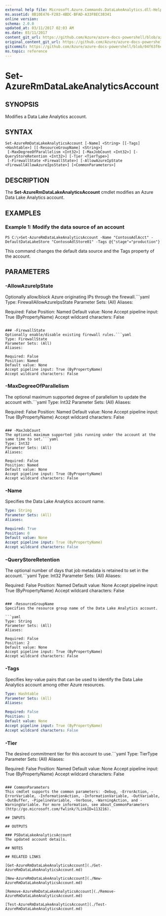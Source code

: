 ```yaml
---
external help file: Microsoft.Azure.Commands.DataLakeAnalytics.dll-Help.xml
ms.assetid: 8B10E476-F283-4BDC-BFAD-A33F8EC38341
online version:
schema: 2.0.0
updated_at: 03/11/2017 02:03 AM
ms.date: 03/11/2017
content_git_url: https://github.com/Azure/azure-docs-powershell/blob/azurestack/azureps-cmdlets-docs/ResourceManager/AzureRM.DataLakeAnalytics/v2.7.0/Set-AzureRmDataLakeAnalyticsAccount.md
original_content_git_url: https://github.com/Azure/azure-docs-powershell/blob/azurestack/azureps-cmdlets-docs/ResourceManager/AzureRM.DataLakeAnalytics/v2.7.0/Set-AzureRmDataLakeAnalyticsAccount.md
gitcommit: https://github.com/Azure/azure-docs-powershell/blob/04f63f6e685743ace2c57eb157574e34e8610b1c
ms.topic: reference
---
```


# Set-AzureRmDataLakeAnalyticsAccount

## SYNOPSIS
Modifies a Data Lake Analytics account.

## SYNTAX

```
Set-AzureRmDataLakeAnalyticsAccount [-Name] <String> [[-Tags] <Hashtable>] [[-ResourceGroupName] <String>]
 [-MaxDegreeOfParallelism <Int32>] [-MaxJobCount <Int32>] [-QueryStoreRetention <Int32>] [-Tier <TierType>]
 [-FirewallState <FirewallState>] [-AllowAzureIpState <FirewallAllowAzureIpsState>] [<CommonParameters>]
```

## DESCRIPTION
The **Set-AzureRmDataLakeAnalyticsAccount** cmdlet modifies an Azure Data Lake Analytics account.

## EXAMPLES

### Example 1: Modify the data source of an account
```
PS C:\>Set-AzureRmDataLakeAnalyticsAccount -Name "ContosoAdlAcct" -DefaultDataLakeStore "ContosoAdlStore01" -Tags @{"stage"="production"}
```

This command changes the default data source and the Tags property of the account.

## PARAMETERS

### -AllowAzureIpState
Optionally allow/block Azure originating IPs through the firewall.```yaml
Type: FirewallAllowAzureIpsState
Parameter Sets: (All)
Aliases: 

Required: False
Position: Named
Default value: None
Accept pipeline input: True (ByPropertyName)
Accept wildcard characters: False
```

### -FirewallState
Optionally enable/disable existing firewall rules.```yaml
Type: FirewallState
Parameter Sets: (All)
Aliases: 

Required: False
Position: Named
Default value: None
Accept pipeline input: True (ByPropertyName)
Accept wildcard characters: False
```

### -MaxDegreeOfParallelism
The optional maximum supported degree of parallelism to update the account with.```yaml
Type: Int32
Parameter Sets: (All)
Aliases: 

Required: False
Position: Named
Default value: None
Accept pipeline input: True (ByPropertyName)
Accept wildcard characters: False
```

### -MaxJobCount
The optional maximum supported jobs running under the account at the same time to set.```yaml
Type: Int32
Parameter Sets: (All)
Aliases: 

Required: False
Position: Named
Default value: None
Accept pipeline input: True (ByPropertyName)
Accept wildcard characters: False
```

### -Name
Specifies the Data Lake Analytics account name.

```yaml
Type: String
Parameter Sets: (All)
Aliases: 

Required: True
Position: 0
Default value: None
Accept pipeline input: True (ByPropertyName)
Accept wildcard characters: False
```

### -QueryStoreRetention
The optional number of days that job metadata is retained to set in the account.```yaml
Type: Int32
Parameter Sets: (All)
Aliases: 

Required: False
Position: Named
Default value: None
Accept pipeline input: True (ByPropertyName)
Accept wildcard characters: False
```

### -ResourceGroupName
Specifies the resource group name of the Data Lake Analytics account.

```yaml
Type: String
Parameter Sets: (All)
Aliases: 

Required: False
Position: 2
Default value: None
Accept pipeline input: True (ByPropertyName)
Accept wildcard characters: False
```

### -Tags
Specifies key-value pairs that can be used to identify the Data Lake Analytics account among other Azure resources.

```yaml
Type: Hashtable
Parameter Sets: (All)
Aliases: 

Required: False
Position: 1
Default value: None
Accept pipeline input: True (ByPropertyName)
Accept wildcard characters: False
```

### -Tier
The desired commitment tier for this account to use.```yaml
Type: TierType
Parameter Sets: (All)
Aliases: 

Required: False
Position: Named
Default value: None
Accept pipeline input: True (ByPropertyName)
Accept wildcard characters: False
```

### CommonParameters
This cmdlet supports the common parameters: -Debug, -ErrorAction, -ErrorVariable, -InformationAction, -InformationVariable, -OutVariable, -OutBuffer, -PipelineVariable, -Verbose, -WarningAction, and -WarningVariable. For more information, see about_CommonParameters (http://go.microsoft.com/fwlink/?LinkID=113216).

## INPUTS

## OUTPUTS

### PSDataLakeAnalyticsAccount
The updated account details.

## NOTES

## RELATED LINKS

[Get-AzureRmDataLakeAnalyticsAccount](./Get-AzureRmDataLakeAnalyticsAccount.md)

[New-AzureRmDataLakeAnalyticsAccount](./New-AzureRmDataLakeAnalyticsAccount.md)

[Remove-AzureRmDataLakeAnalyticsAccount](./Remove-AzureRmDataLakeAnalyticsAccount.md)

[Test-AzureRmDataLakeAnalyticsAccount](./Test-AzureRmDataLakeAnalyticsAccount.md)


